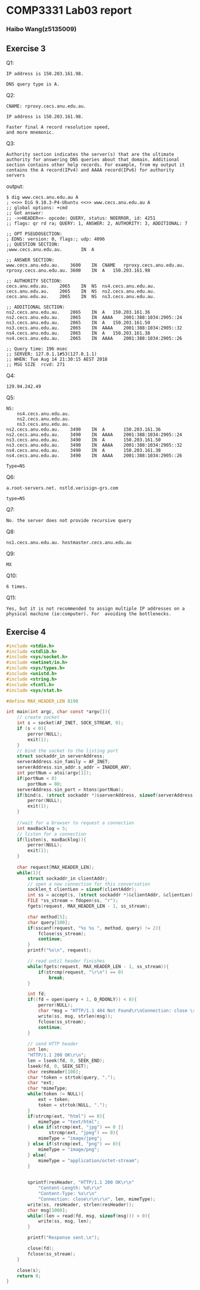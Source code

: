 # COMP3331 Lab03 report
### Haibo Wang(z5135009)

## Exercise 3

Q1: 

    IP address is 150.203.161.98.

    DNS query type is A.

Q2: 

    CNAME: rproxy.cecs.anu.edu.au.

    IP address is 150.203.161.98.
    
    Faster final A record resolution speed,
    and more mnemonic.

Q3:

    Authority section indicates the server(s) that are the ultimate authority for answering DNS queries about that domain. Additional section contains other help records. For example, from my output it contains the A record(IPv4) and AAAA record(IPv6) for authority servers

output:

    $ dig www.cecs.anu.edu.au A
    ; <<>> DiG 9.10.3-P4-Ubuntu <<>> www.cecs.anu.edu.au A
    ;; global options: +cmd
    ;; Got answer:
    ;; ->>HEADER<<- opcode: QUERY, status: NOERROR, id: 4251
    ;; flags: qr rd ra; QUERY: 1, ANSWER: 2, AUTHORITY: 3, ADDITIONAL: 7

    ;; OPT PSEUDOSECTION:
    ; EDNS: version: 0, flags:; udp: 4096
    ;; QUESTION SECTION:
    ;www.cecs.anu.edu.au.		IN	A

    ;; ANSWER SECTION:
    www.cecs.anu.edu.au.	3600	IN	CNAME	rproxy.cecs.anu.edu.au.
    rproxy.cecs.anu.edu.au.	3600	IN	A	150.203.161.98

    ;; AUTHORITY SECTION:
    cecs.anu.edu.au.	2065	IN	NS	ns4.cecs.anu.edu.au.
    cecs.anu.edu.au.	2065	IN	NS	ns2.cecs.anu.edu.au.
    cecs.anu.edu.au.	2065	IN	NS	ns3.cecs.anu.edu.au.

    ;; ADDITIONAL SECTION:
    ns2.cecs.anu.edu.au.	2065	IN	A	150.203.161.36
    ns2.cecs.anu.edu.au.	2065	IN	AAAA	2001:388:1034:2905::24
    ns3.cecs.anu.edu.au.	2065	IN	A	150.203.161.50
    ns3.cecs.anu.edu.au.	2065	IN	AAAA	2001:388:1034:2905::32
    ns4.cecs.anu.edu.au.	2065	IN	A	150.203.161.38
    ns4.cecs.anu.edu.au.	2065	IN	AAAA	2001:388:1034:2905::26

    ;; Query time: 196 msec
    ;; SERVER: 127.0.1.1#53(127.0.1.1)
    ;; WHEN: Tue Aug 14 21:30:15 AEST 2018
    ;; MSG SIZE  rcvd: 271

Q4:

    129.94.242.49

Q5:

    NS:
        ns4.cecs.anu.edu.au.
        ns2.cecs.anu.edu.au.
        ns3.cecs.anu.edu.au.
    ns2.cecs.anu.edu.au.	3490	IN	A	    150.203.161.36
    ns2.cecs.anu.edu.au.	3490	IN	AAAA	2001:388:1034:2905::24
    ns3.cecs.anu.edu.au.	3490	IN	A	    150.203.161.50
    ns3.cecs.anu.edu.au.	3490	IN	AAAA	2001:388:1034:2905::32
    ns4.cecs.anu.edu.au.	3490	IN	A	    150.203.161.38
    ns4.cecs.anu.edu.au.	3490	IN	AAAA	2001:388:1034:2905::26
    
    Type=NS

Q6:

    a.root-servers.net. nstld.verisign-grs.com

    type=NS
Q7:

    No. the server does not provide recursive query

Q8:

    ns1.cecs.anu.edu.au. hostmaster.cecs.anu.edu.au

Q9:

    MX
Q10:

    6 times.

Q11:

    Yes, but it is not recommended to assign multiple IP addresses on a physical machine (ie:computer). For  avoiding the bottlenecks.

## Exercise 4

```c
#include <stdio.h>
#include <stdlib.h>
#include <sys/socket.h>
#include <netinet/in.h>
#include <sys/types.h>
#include <unistd.h>
#include <string.h>
#include <fcntl.h>
#include <sys/stat.h>

#define MAX_HEADER_LEN 8190

int main(int argc, char const *argv[]){
    // create socket
    int s = socket(AF_INET, SOCK_STREAM, 0);
    if (s < 0){
        perror(NULL);
        exit(1);
    }
    // bind the socket to the listing port
    struct sockaddr_in serverAddress;
    serverAddress.sin_family = AF_INET;
    serverAddress.sin_addr.s_addr = INADDR_ANY;
    int portNum = atoi(argv[1]);
    if(portNum < 0)
        portNum = 80;
    serverAddress.sin_port = htons(portNum);
    if(bind(s, (struct sockaddr *)&serverAddress, sizeof(serverAddress)) < 0){
        perror(NULL);
        exit(1);
    }      
    
    //wait for a browser to request a connection
    int maxBacklog = 5;   
    // listen for a connection
    if(listen(s, maxBacklog)){
        perror(NULL);
        exit(1);
    }
    
    char request[MAX_HEADER_LEN];
    while(1){
        struct sockaddr_in clientAddr;
        // open a new connection for this conversation
        socklen_t clientLen = sizeof(clientAddr);
        int ss = accept(s, (struct sockaddr *)&clientAddr, &clientLen);
        FILE *ss_stream = fdopen(ss, "r");
        fgets(request, MAX_HEADER_LEN - 1, ss_stream);

        char method[5];
        char query[100];
        if(sscanf(request, "%s %s ", method, query) != 2){
            fclose(ss_stream);
            continue;
        }
        printf("%s\n", request);

        // read until header finishes
        while(fgets(request, MAX_HEADER_LEN - 1, ss_stream)){
            if(strcmp(request, "\r\n") == 0)
                break;
        }

        int fd;
        if((fd = open(query + 1, O_RDONLY)) < 0){
            perror(NULL);
            char *msg = "HTTP/1.1 404 Not Found\r\nConnection: close \r\nContent-Type: text/html\r\n\r\n<html><body>404 Not Found<body><html>";
            write(ss, msg, strlen(msg));
            fclose(ss_stream);
            continue;
        }
        
        // send HTTP header
        int len;
        "HTTP/1.1 200 OK\r\n";
        len = lseek(fd, 0, SEEK_END);
        lseek(fd, 0, SEEK_SET);
        char resHeader[100];
        char *token = strtok(query, ".");
        char *ext;
        char *mimeType;
        while(token != NULL){
            ext = token;
            token = strtok(NULL, ".");
        }
        if(strcmp(ext, "html") == 0){ 
            mimeType = "text/html";
        } else if(strcmp(ext, "jpg") == 0 ||
                strcmp(ext, "jpeg") == 0){
            mimeType = "image/jpeg";
        } else if(strcmp(ext, "png") == 0){
            mimeType = "image/png";
        } else{
            mimeType = "application/octet-stream";
        }

        
        sprintf(resHeader, "HTTP/1.1 200 OK\r\n"
            "Content-Length: %d\r\n"
            "Content-Type: %s\r\n"
            "Connection: close\r\n\r\n", len, mimeType);
        write(ss, resHeader, strlen(resHeader));
        char msg[1000];
        while((len = read(fd, msg, sizeof(msg))) > 0){
            write(ss, msg, len);
        }

        printf("Response sent.\n");

        close(fd);
        fclose(ss_stream);
    }

    close(s);    
    return 0;
}
```








    